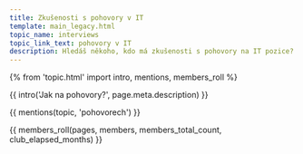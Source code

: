 ```yaml
---
title: Zkušenosti s pohovory v IT
template: main_legacy.html
topic_name: interviews
topic_link_text: pohovory v IT
description: Hledáš někoho, kdo má zkušenosti s pohovory na IT pozice? Co máš očekávat a na co se máš připravit? Nepovedl se ti pohovor a chceš to s někým probrat? Čím to mohlo být a jak to příště zvládnout lépe? Jak se dají řešit úlohy, které ti dali?
---
```

{% from 'topic.html' import intro, mentions, members_roll %}

{{ intro('Jak na pohovory?', page.meta.description) }}

{{ mentions(topic, 'pohovorech') }}

{{ members_roll(pages, members, members_total_count, club_elapsed_months) }}
